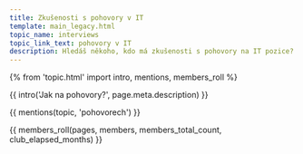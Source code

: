 ```yaml
---
title: Zkušenosti s pohovory v IT
template: main_legacy.html
topic_name: interviews
topic_link_text: pohovory v IT
description: Hledáš někoho, kdo má zkušenosti s pohovory na IT pozice? Co máš očekávat a na co se máš připravit? Nepovedl se ti pohovor a chceš to s někým probrat? Čím to mohlo být a jak to příště zvládnout lépe? Jak se dají řešit úlohy, které ti dali?
---
```

{% from 'topic.html' import intro, mentions, members_roll %}

{{ intro('Jak na pohovory?', page.meta.description) }}

{{ mentions(topic, 'pohovorech') }}

{{ members_roll(pages, members, members_total_count, club_elapsed_months) }}
